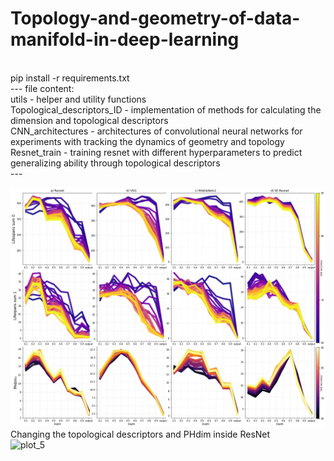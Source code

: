 # Topology-and-geometry-of-data-manifold-in-deep-learning
<br/>
pip install -r requirements.txt  

<br/>
---
file content:
<br/>
utils - helper and utility functions
<br/>
Topological_descriptors_ID - implementation of methods for calculating the dimension and topological descriptors
<br/>
CNN_architectures - architectures of convolutional neural networks for experiments with tracking the dynamics of geometry and topology
<br/>
Resnet_train - training resnet with different hyperparameters to predict generalizing ability through topological descriptors
<br/>
---

![plot_4](https://github.com/Topology-DL/Topology-and-geometry-of-data-manifold-in-deep-learning/blob/main/Topology%20and%20PHdim.png)
<br/>
Changing the topological descriptors and PHdim inside ResNet
<br/>
![plot_5](https://user-images.githubusercontent.com/94429302/142766610-e1532d60-5985-49a7-8bab-9dad1b77c1d6.png)

